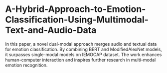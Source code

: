 # A-Hybrid-Approach-to-Emotion-Classification-Using-Multimodal-Text-and-Audio-Data
In this paper, a novel dual-modal approach merges audio and textual data for emotion classification. By combining BERT and ModifiedAlexNet models, it surpasses single-modal models on IEMOCAP dataset. The work enhances human-computer interaction and inspires further research in multi-modal emotion recognition.
